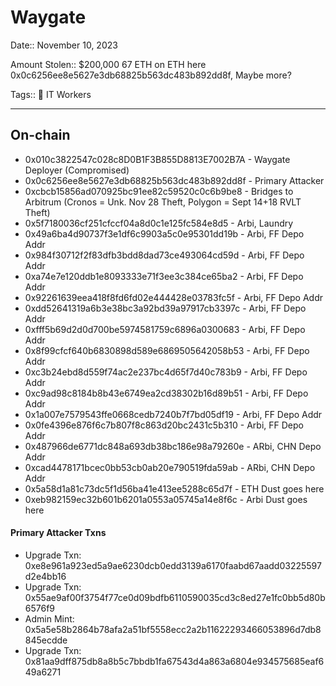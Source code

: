 # Waygate

Date:: November 10, 2023

Amount Stolen:: $200,000 67 ETH on ETH here 0x0c6256ee8e5627e3db68825b563dc483b892dd8f, Maybe more?

Tags:: 💼 IT Workers


---


## On-chain

- 0x010c3822547c028c8D0B1F3B855D8813E7002B7A - Waygate Deployer (Compromised)
- 0x0c6256ee8e5627e3db68825b563dc483b892dd8f - Primary Attacker
- 0xcbcb15856ad070925bc91ee82c59520c0c6b9be8 - Bridges to Arbitrum (Cronos = Unk. Nov 28 Theft, Polygon = Sept 14+18 RVLT Theft)
- 0x5f7180036cf251cfccf04a8d0c1e125fc584e8d5 - Arbi, Laundry
- 0x49a6ba4d90737f3e1df6c9903a5c0e95301dd19b - Arbi, FF Depo Addr
- 0x984f30712f2f83dfb3bdd8dad73ce493064cd59d - Arbi, FF Depo Addr
- 0xa74e7e120ddb1e8093333e71f3ee3c384ce65ba2 - Arbi, FF Depo Addr
- 0x92261639eea418f8fd6fd02e444428e03783fc5f - Arbi, FF Depo Addr
- 0xdd52641319a6b3e38bc3a92bd39a97917cb3397c - Arbi, FF Depo Addr
- 0xfff5b69d2d0d700be5974581759c6896a0300683 - Arbi, FF Depo Addr
- 0x8f99cfcf640b6830898d589e6869505642058b53 - Arbi, FF Depo Addr
- 0xc3b24ebd8d559f74ac2e237bc4d65f7d40c783b9 - Arbi, FF Depo Addr
- 0xc9ad98c8184b8b43e6749ea2cd38302b16d89b51 - Arbi, FF Depo Addr
- 0x1a007e7579543ffe0668cedb7240b7f7bd05df19 - Arbi, FF Depo Addr
- 0x0fe4396e876f6c7b807f8c863d20bc2431c5b310 - Arbi, FF Depo Addr
- 0x487966de6771dc848a693db38bc186e98a79260e - ARbi, CHN Depo Addr
- 0xcad4478171bcec0bb53cb0ab20e790519fda59ab - ARbi, CHN Depo Addr
- 0x5a58d1a81c73dc5f1d56ba41e413ee5288c65d7f - ETH Dust goes here
- 0xeb982159ec32b601b6201a0553a05745a14e8f6c - Arbi Dust goes here













#### Primary Attacker Txns

- Upgrade Txn: 0xe8e961a923ed5a9ae6230dcb0edd3139a6170faabd67aadd03225597d2e4bb16
- Upgrade Txn: 0x55ae9af00f3754f77ce0d09bdfb6110590035cd3c8ed27e1fc0bb5d80b6576f9
- Admin Mint: 0x5a5e58b2864b78afa2a51bf5558ecc2a2b11622293466053896d7db8845ecdde
- Upgrade Txn: 0x81aa9dff875db8a8b5c7bbdb1fa67543d4a863a6804e934575685eaf649a6271